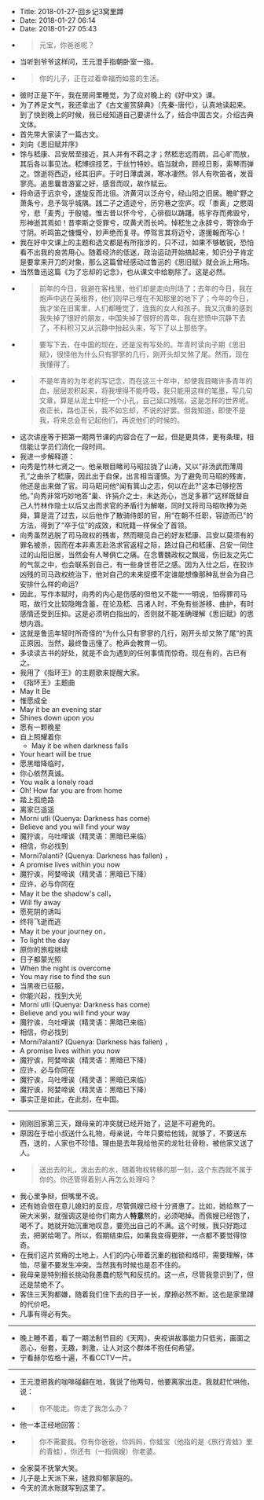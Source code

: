 - Title: 2018-01-27-回乡记3窝里蹲
- Date: 2018-01-27 06:14
- Date: 2018-01-27 05:43
- > 元宝，你爸爸呢？
- 当听到爷爷这样问，王元澄手指朝卧室一指。
- > 你的儿子，正在过着幸福而如意的生活。
- 彼时正是下午，我在房间里睡觉，为了应对晚上的《好中文》课。
- 为了养足文气，我还拿出了《古文鉴赏辞典》（先秦-唐代），认真地读起来。到了快到晚上的时候，我已经知道自己要讲什么了，结合中国古文，介绍古典文体。
- 首先带大家读了一篇古文。
- 刘向《思旧赋并序》
- 馀与嵇康、吕安居至接近，其人并有不羁之才；然嵇志远而疏，吕心旷而放，其后各以事见法。嵇博综技艺，于丝竹特妙。临当就命，顾视日影，索琴而弹之。馀逝将西迈，经其旧庐。于时日薄虞渊，寒冰凄然。邻人有吹笛者，发音寥亮。追思曩昔游宴之好，感音而叹，故作赋云。
- 将命适于远京兮，遂旋反而北徂。济黄河以泛舟兮，经山阳之旧居。瞻旷野之萧条兮，息予驾乎城隅。践二子之遗迹兮，历穷巷之空庐。叹「黍离」之愍周兮，悲「麦秀」于殷墟。惟古昔以怀今兮，心徘徊以踌躇。栋宇存而弗毁兮，形神逝其焉如！昔李斯之受罪兮，叹黄犬而长吟。悼嵇生之永辞兮，寄馀命于寸阴。听鸣笛之慷慨兮，妙声绝而复寻。停驾言其将迈兮，遂援翰而写心！
- 我在好中文课上的主题和选文都是有所指涉的，只不过，如果不够敏锐，恐怕看不出我的良苦用心。随着经济的低迷，政治运动开始搞起来，知识分子肯定是要拿来开刀的对象，那么这篇曾经感动过鲁迅的《思旧赋》就会派上用场。
- 当然鲁迅这篇《为了忘却的记念》，也从课文中给剔除了。这是必然。
- > 前年的今日，我避在客栈里，他们却是走向刑场了；去年的今日，我在炮声中逃在英租界，他们则早已埋在不知那里的地下了；今年的今日，我才坐在旧寓里，人们都睡觉了，连我的女人和孩子。我又沉重的感到我失掉了很好的朋友，中国失掉了很好的青年，我在悲愤中沉静下去了，不料积习又从沉静中抬起头来，写下了以上那些字。
- > 要写下去，在中国的现在，还是没有写处的。年青时读向子期《思旧赋》，很怪他为什么只有寥寥的几行，刚开头却又煞了尾。然而，现在我懂得了。
- > 不是年青的为年老的写记念，而在这三十年中，却使我目睹许多青年的血，层层淤积起来，将我埋得不能呼吸，我只能用这样的笔墨，写几句文章，算是从泥土中挖一个小孔，自己延口残喘，这是怎样的世界呢。夜正长，路也正长，我不如忘却，不说的好罢。但我知道，即使不是我，将来总会有记起他们，再说他们的时候的。
- 这次讲座等于把第一期两节课的内容合在了一起，但是更具体，更有条理，相信能让学员们消化一段时间。
- 我进一步解释道：
- 向秀是竹林七贤之一。他亲眼目睹司马昭拉拢了山涛，又以“非汤武而薄周孔”之由杀了嵇康，因此出于自保，出言相当谨慎。为了避免司马昭的残害，他还是出来做了官。司马昭问他°闻有箕山之志，何以在此?"这本已够挖苦他。”向秀非常巧妙地答“巢、许狷介之士，未达尧心，岂足多慕?”这样既替自己人竹林作隐士以后又出而求官的矛盾行为解嘲，同时又将司马昭吹捧为尧舜，算是混了过去，以后他作了散骑侍郎的官，用“在朝不任职，容迹而已"的方法，得到了“卒于位”的成效，和阮籍一样保全了首领。
- 向秀虽然逃脱了司马政权的残害，然而眼见自己的好友嵇康、吕安以莫须有的罪名被杀，因而在本非素志赴洛求官返程之际，路过自己和嵇康、吕安一同住过的山阳旧居，当然会有人琴俱亡之痛。在念曹魏政权之飘摇，伤旧友之先亡的气氛之中，也会联系到自己，有一些身世苍茫之感。因为入仕之后，在狡诈凶残的司马政权统治下，他对自己的未来捉摸不定谁能想像那种乱世会为自己安排什么样的命运?
- 因此，写作本赋时，向秀的内心是伤感的但他又不能一一明说，怕得罪司马昭，故行文比较隐晦含蓄，在论及嵇、吕诸人时，不免有些游移、曲护，有时感情还受到压抑。这是必须明白指出的，否则就不能准确理解《思旧赋》的思想内涵。
- 这就是鲁迅年轻时所奇怪的“为什么只有寥寥的几行，刚开头却又煞了尾”的真正原因。当然，最终鲁迅懂了。枪声会教育一切。
- 多读读古书的好处，就是不会为遇到的任何事情而惊奇。现在有的，古已有之。
- 我用了《指环王》的主题歌来提醒大家。
- 《指环王》主题曲
- May It Be
- 惟愿成全
- May it be an evening star
- Shines down upon you
- 愿有一颗晚星
- 自上照耀着你
    - May it be when darkness falls
- Your heart will be true
- 愿黑暗降临时，
- 你心依然真诚。
- You walk a lonely road 
- Oh! How far you are from home
- 踏上孤绝路
- 离家已遥遥
- Morni utli (Quenya: Darkness has come) 
- Believe and you will find your way
- 魔狞诶，乌吐哩诶（精灵语：黑暗已来临）
- 相信，你必找到
- Morni?alanti? (Quenya: Darkness has fallen) ，
- A promise lives within you now
- 魔狞诶，阿婪啼诶（精灵语：黑暗已下降）
- 应许，必与你同在
- May it be the shadow's call，
- Will fly away
- 愿死阴的诱叫
- 终将飞逝而逃
- May it be your journey on，
- To light the day
- 原你的旅程继续
- 日子都蒙光照
- When the night is overcome
- You may rise to find the sun
- 当黑夜已征服，
- 你能兴起，找到大光
- Morni utli (Quenya: Darkness has come) 
- Believe and you will find your way
- 魔狞诶，乌吐哩诶（精灵语：黑暗已来临）
- 相信，你必找到
- Morni?alanti? (Quenya: Darkness has fallen) ，
- A promise lives within you now
- 魔狞诶，阿婪啼诶（精灵语：黑暗已下降）
- 应许，必与你同在
- 魔狞诶，乌吐哩诶（精灵语：黑暗已来临）
- 魔狞诶，阿婪啼诶（精灵语：黑暗已下降）
- 事实正是如此，在此刻，在中国。
- ---
- 刚刚回家第三天，跟母亲的冲突就已经开始了，这是不可避免的。
- 原因在于给小叔送什么礼物，母亲说，今年只要给他钱，就够了，不要送东西，送的，人家也不珍惜。理由是去年我给他买的龙牡壮骨粉，被他家又送了人。
- > 送出去的礼，泼出去的水，随着物权转移的那一刻，这个东西就不属于你的。你还管得着别人再怎么处理吗？
- 我心里争辩，但嘴里不说。
- 还有她会很在意儿媳妇的反应，尽管佩嫂已经十分贤惠了。比如，她给熬了一碗大米粥，就强调这是给你们南方人**特意**熬的，必须喝掉。而佩嫂已经饱了，喝不了。她就开始沉重地叹息，要亮出自己的不满。这个时候，我只好跑过去，把粥给喝了。所以，假期结束后，如果我变得更胖，一点都不要觉得惊奇。
- 在我们这片贫瘠的土地上，人们的内心带着沉重的枷锁和烙印，需要理解，体恤，尽量不要发生冲突。当然我有时候也是忍不住的。
- 我母亲是特别擅长挑动我愚蠢的怒气和反抗的。这一点，尽管我意识到了，但还是禁绝不了。
- 客住三天狗都嫌，随着我们住下去的日子一长，摩擦必然不断。这也是家里蹲的代价吧。
- 凡事有得必有失。
- ----
- 晚上睡不着，看了一期法制节目的《天网》，央视讲故事能力只低劣，画面之恶心，俗套，无趣，刺激，让人对这个群体不抱任何希望。
- 宁看赫尔佐格十遍，不看CCTV一片。
- ----
- 王元澄把我的咖啡碰翻在地，我说了他两句，他要离家出走。我就赶忙哄他，说：
- > 你不能走。你走了我怎么办？
- 他一本正经地回答：
- > 你不需要我。你有你爸爸，你妈妈，你蛙宝（他指的是《旅行青蛙》里的青蛙），你还有（一指佩嫂）你老婆。
- 全家莫不抚掌大笑。
- 儿子是上天派下来，拯救抑郁家庭的。
- 今天的流水账就写到这里了。

